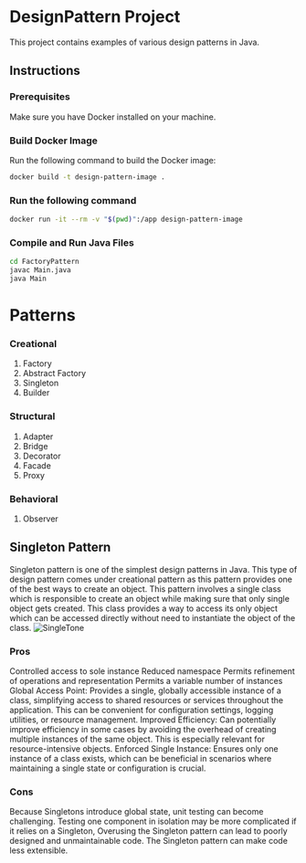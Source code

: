 # DesignPattern Project

This project contains examples of various design patterns in Java.

## Instructions

### Prerequisites
Make sure you have Docker installed on your machine.

### Build Docker Image
Run the following command to build the Docker image:
```bash
docker build -t design-pattern-image .
```
### Run the following command
```bash
docker run -it --rm -v "$(pwd)":/app design-pattern-image
```
### Compile and Run Java Files
```bash
cd FactoryPattern
javac Main.java
java Main
```

# Patterns

### Creational
1. Factory
2. Abstract Factory
3. Singleton
4. Builder

### Structural
1. Adapter
2. Bridge 
3. Decorator
4. Facade
5. Proxy

### Behavioral
1. Observer


## Singleton Pattern

Singleton pattern is one of the simplest design patterns in Java. This type of design pattern comes under creational pattern as this pattern provides one of the best ways to create an object.
This pattern involves a single class which is responsible to create an object while making sure that only single object gets created. This class provides a way to access its only object which can be accessed directly without need to instantiate the object of the class.
![SingleTone](images/singletone.jpg)
### Pros
Controlled access to sole instance
Reduced namespace
Permits refinement of operations and representation
Permits a variable number of instances
Global Access Point: Provides a single, globally accessible instance of a class, simplifying access to shared resources or services throughout the application. This can be convenient for configuration settings, logging utilities, or resource management.
Improved Efficiency: Can potentially improve efficiency in some cases by avoiding the overhead of creating multiple instances of the same object. This is especially relevant for resource-intensive objects.
Enforced Single Instance: Ensures only one instance of a class exists, which can be beneficial in scenarios where maintaining a single state or configuration is crucial.
### Cons
Because Singletons introduce global state, unit testing can become challenging. Testing one component in isolation may be more complicated if it relies on a Singleton,
Overusing the Singleton pattern can lead to poorly designed and unmaintainable code. 
The Singleton pattern can make code less extensible.
